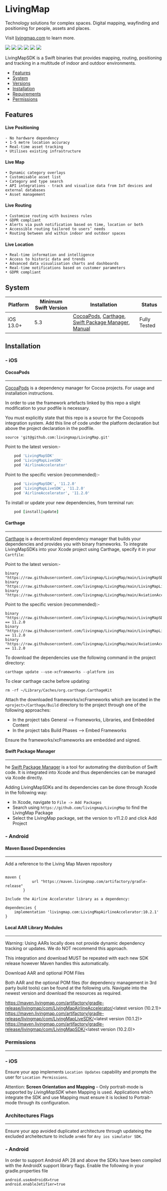 # LivingMap

Technology solutions for complex spaces. Digital mapping, wayfinding and positioning for people, assets and places.

Visit [livingmap.com](https://www.livingmap.com/) to learn more.

![](https://img.shields.io/badge/Swift:-5.3_5.4_5.5-ff5900.svg)
![](https://img.shields.io/badge/Platform:-_iOS_Android-ff5900.svg)
![](https://img.shields.io/badge/Pod:-_v5.5.0-ff5900.svg)
![](https://img.shields.io/badge/Carthage:-_compatible-ff5900.svg)
![](https://img.shields.io/badge/Swift_Package_Manager:-compatible-ff5900.svg)
![](https://img.shields.io/badge/chip_support:-M1_intel-ff5900.svg)

LivingMapSDK is a Swift binaries that provides mapping, routing, positioning and tracking in a multitude of indoor and outdoor environments.

- [Features](#features)
- [System](#System)
- [Versions](#versions)
- [Installation](#installation)
- [Requirements](#requirements)
- [Permissions](#permissions)

## Features

#### Live Positioning

    - No hardware dependency
    • 1-5 metre location accuracy
    • Real-time asset tracking
    • Utilises existing infrastructure

#### Live Map

    • Dynamic category overlays
    • Customisable asset list
    • Category and type search
    • API integrations - track and visualise data from IoT devices and external databases
    • Asset management

#### Live Routing

    • Customise routing with business rules
    • GDPR compliant
    • Alerts via push notification based on time, location or both
    • Accessible routing tailored to users’ needs
    • Routing between and within indoor and outdoor spaces

#### Live Location

    • Real-time information and intelligence
    • Access to historic data and trends
    • Advanced data visualisation charts and dashboards
    • Real-time notifications based on customer parameters
    • GDPR compliant

## System

| Platform  | Minimum Swift Version | Installation                                                                                                         | Status       |
| --------- | --------------------- | -------------------------------------------------------------------------------------------------------------------- | ------------ |
| iOS 13.0+ | 5.3                   | [CocoaPods](#cocoapods), [Carthage](#carthage), [Swift Package Manager](#swift-package-manager), [Manual](#manually) | Fully Tested |

## Installation

### - iOS

#### CocoaPods

---

[CocoaPods](https://cocoapods.org) is a dependency manager for Cocoa projects. For usage and installation instructions.

In order to use the framework artefacts linked by this repo a slight modification to your podfile is necessary.

You must explicitly state that this repo is a source for the Cocopods integration system. Add this line of code under the platform declaration but above the project declaration in the podfile.

```
source 'git@github.com:livingmap/LivingMap.git'
```

Point to the latest version:-

```ruby
    pod 'LivingMapSDK'
    pod 'LivingMapLiveSDK'
    pod 'AirlineAccelerator'
```

Point to the specific version (recommended):-

```ruby
    pod 'LivingMapSDK', '11.2.0'
    pod 'LivingMapLiveSDK', '11.2.0'
    pod 'AirlineAccelerator', '11.2.0'
```

To install or update your new dependencies, from terminal run:

```ruby
    pod [install|update]
```

#### Carthage

---

[Carthage](https://github.com/Carthage/Carthage) is a decentralized dependency manager that builds your dependencies and provides you with binary frameworks. To integrate LivingMapSDKs into your Xcode project using Carthage, specify it in your `Cartfile`:

Point to the latest version:-

```ogdl
binary "https://raw.githubusercontent.com/livingmap/LivingMap/main/LivingMapSDK.json"
binary "https://raw.githubusercontent.com/livingmap/LivingMap/main/LivingMapLiveSDK.json"
binary "https://raw.githubusercontent.com/livingmap/LivingMap/main/AviationAccelerator.json"
```

Point to the specific version (recommended):-

```ogdl
binary "https://raw.githubusercontent.com/livingmap/LivingMap/main/LivingMapSDK.json" == 11.2.0
binary "https://raw.githubusercontent.com/livingmap/LivingMap/main/LivingMapLiveSDK.json" == 11.2.0
binary "https://raw.githubusercontent.com/livingmap/LivingMap/main/AviationAccelerator.json" == 11.2.0
```

To download the dependencies use the following command in the project directory:

`carthage update --use-xcframeworks --platform ios`

To clear carthage cache before updating:

`rm -rf ~/Library/Caches/org.carthage.CarthageKit`

Attach the downloaded frameworks/xcFrameworks which are located in the `<project>/Carthage/Build` directory
to the project through one of the following approaches:

- In the project tabs General --> Frameworks, Libraries, and Embedded Content
- In the project tabs Build Phases --> Embed Frameworks

Ensure the frameworks/xcFrameworks are embedded and signed.

#### Swift Package Manager

---

he [Swift Package Manager](https://swift.org/package-manager/) is a tool for automating the distribution of Swift code.
It is integrated into Xcode and thus dependencies can be managed via Xcode directly.

Adding LivingMapSDKs and its dependencies can be done through Xcode in the following way:

- In Xcode, navigate to `File -> Add Packages`
- Search using `https://github.com/livingmap/LivingMap` to find the LivingMap Package
- Select the LivingMap package, set the version to v11.2.0 and click Add Project

### - Android

#### Maven Based Dependencies

---

Add a reference to the Living Map Maven repository

```ogdl

maven {
            url "https://maven.livingmap.com/artifactory/gradle-release"
        }

Include the Airline Accelerator library as a dependency:

dependencies {
    implementation 'livingmap.com:LivingMapAirlineAccelerator:10.2.1'
}
```

#### Local AAR Library Modules

---

Warning: Using AARs locally does not provide dynamic dependency tracking or updates. We do NOT recommend this approach.

This integration and download MUST be repeated with each new SDK release however Maven handles this automatically.

Download AAR and optional POM Files

Both AAR and the optional POM files (for dependency management in 3rd party build tools) can be found at the following urls. Navigate into the newest version and download the resources as required.

https://maven.livingmap.com/artifactory/gradle-release/livingmap/com/LivingMapAirlineAccelerator/<latest version (10.2.1)>
https://maven.livingmap.com/artifactory/gradle-release/livingmap/com/LivingMapLiveSDK/<latest version (10.1.2)>
https://maven.livingmap.com/artifactory/gradle-release/livingmap/com/LivingMapSDK/<latest version (10.2.0)>

### Permissions

---

### - iOS

Ensure your app implements `Location Updates` capability and prompts the user for `Location Permissions`.

Attention: **Screen Orientation and Mapping** – Only portrait-mode is supported by _LivingMapSDK_ when Mapping is used. Applications which integrate the SDK and use Mapping must ensure it is locked to Portrait-mode through its configuration.

### Architectures Flags

---

Ensure your app avoided duplicated architecture through updateing the excluded archeitecture to include `arm64` for `Any ios simulator SDK`.

### - Android

In order to support Android APi 28 and above the SDKs have been compiled with the AndroidX support library flags. Enable the following in your gradle.properties file

```ogdl
android.useAndroidX=true
android.enableJetifier=true
```
